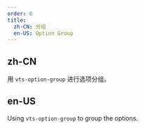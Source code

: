 ```yaml
---
order: 6
title:
  zh-CN: 分组
  en-US: Option Group
---
```


## zh-CN

用 `vts-option-group` 进行选项分组。

## en-US

Using `vts-option-group` to group the options.

